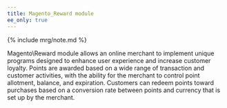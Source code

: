 ```yaml
---
title: Magento_Reward module
ee_only: true
---
```


{% include mrg/note.md %}

Magento\Reward module allows an online merchant to implement unique programs designed to enhance user experience and increase
customer loyalty. Points are awarded based on a wide range of transaction and customer activities, with the ability for
the merchant to control point allotment, balance, and expiration. Customers can redeem points toward purchases based on
a conversion rate between points and currency that is set up by the merchant.
